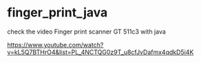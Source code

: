 # finger_print_java
check the video 
Finger print scanner GT 511c3 with java

https://www.youtube.com/watch?v=kL5Q7BTHrO4&list=PL_4NCTQG0z9T_u8cfJvDafmx4qdkD5i4K
